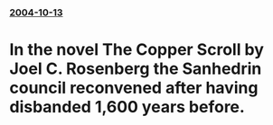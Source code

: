 ### [2004-10-13](/news/2004/10/13/index.md)

#  In the novel The Copper Scroll by Joel C. Rosenberg the Sanhedrin council reconvened after having disbanded 1,600 years before.



